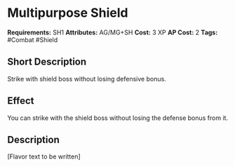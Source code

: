 # Multipurpose Shield

**Requirements:** SH1
**Attributes:** AG/MG+SH
**Cost:** 3 XP
**AP Cost:** 2
**Tags:** #Combat #Shield

## Short Description
Strike with shield boss without losing defensive bonus.

## Effect
You can strike with the shield boss without losing the defense bonus from it.

## Description
[Flavor text to be written]